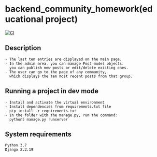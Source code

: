 # backend_community_homework(educational project)
[![CI](https://github.com/yandex-praktikum/hw02_community/actions/workflows/python-app.yml/badge.svg?branch=master)](https://github.com/yandex-praktikum/hw02_community/actions/workflows/python-app.yml)
## Description
```
- The last ten entries are displayed on the main page.
- In the admin area, you can manage Post model objects:
  you can publish new posts or edit/delete existing ones.
- The user can go to the page of any community,
  which displays the ten most recent posts from that group.
```
## Running a project in dev mode
```
- Install and activate the virtual environment
- Install dependencies from requirements.txt file
- pip install -r requirements.txt
- In the folder with the manage.py, run the command:
  python3 manage.py runserver
```
## System requirements
```
Python 3.7
Django 2.2.19
```
